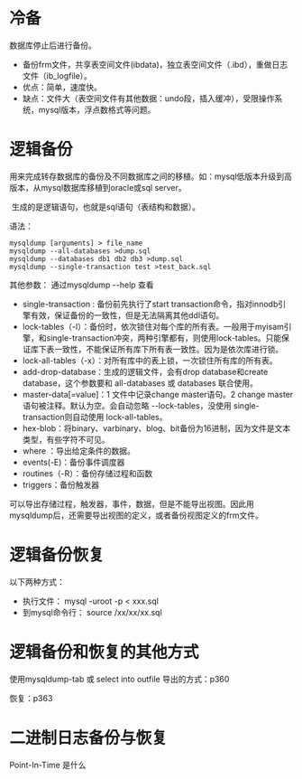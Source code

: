 # 冷备

数据库停止后进行备份。

- 备份frm文件，共享表空间文件(ibdata)，独立表空间文件（.ibd），重做日志文件（ib_logfile）。
- 优点：简单，速度快。
- 缺点：文件大（表空间文件有其他数据：undo段，插入缓冲），受限操作系统，mysql版本，浮点数格式等问题。

# 逻辑备份

​       用来完成转存数据库的备份及不同数据库之间的移植。如：mysql低版本升级到高版本，从mysql数据库移植到oracle或sql server。

​		生成的是逻辑语句，也就是sql语句（表结构和数据）。

语法：

```shell
mysqldump [arguments] > file_name
mysqldump --all-databases >dump.sql
mysqldump --databases db1 db2 db3 >dump.sql
mysqldump --single-transaction test >test_back.sql
```

其他参数： 通过mysqldump --help 查看

- single-transaction : 备份前先执行了start transaction命令，指对innodb引擎有效，保证备份的一致性，但是无法隔离其他ddl语句。
- lock-tables（-l）：备份时，依次锁住对每个库的所有表。一般用于myisam引擎，和single-transaction冲突，两种引擎都有，则使用lock-tables。只能保证库下表一致性，不能保证所有库下所有表一致性。因为是依次库进行锁。
- lock-all-tables（-x）：对所有库中的表上锁，一次锁住所有库的所有表。
- add-drop-database：生成的逻辑文件，会有drop database和create database，这个参数要和 all-databases 或 databases 联合使用。
- master-data[=value]：1 文件中记录change master语句。2 change master语句被注释。默认为空。会自动忽略 --lock-tables，没使用 single-transaction则自动使用 lock-all-tables。
- hex-blob：将binary、varbinary、blog、bit备份为16进制，因为文件是文本类型，有些字符不可见。
- where ：导出给定条件的数据。
- events(-E)：备份事件调度器
- routines（-R）：备份存储过程和函数
- triggers：备份触发器

可以导出存储过程，触发器，事件，数据，但是不能导出视图。因此用mysqldump后，还需要导出视图的定义，或者备份视图定义的frm文件。

# 逻辑备份恢复

以下两种方式：

- 执行文件： mysql -uroot -p < xxx.sql
- 到mysql命令行： source /xx/xx/xx.sql 

# 逻辑备份和恢复的其他方式

使用mysqldump-tab 或 select into outfile 导出的方式：p360

恢复：p363

# 二进制日志备份与恢复

Point-In-Time  是什么